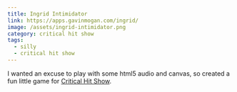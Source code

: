 ```yaml
---
title: Ingrid Intimidator
link: https://apps.gavinmogan.com/ingrid/
image: /assets/ingrid-intimidator.png
category: critical hit show
tags:
  - silly
  - critical hit show
---
```

I wanted an excuse to play with some html5 audio and canvas, so created a fun little game for [Critical Hit Show](https://www.criticalhitshow.com/).


